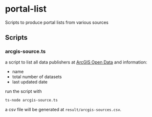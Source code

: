# portal-list

Scripts to produce portal lists from various sources

## Scripts

### arcgis-source.ts

a script to list all data publishers at [ArcGIS Open Data](https://hub.arcgis.com/pages/open-data) and information:

  * name
  * total number of datasets
  * last updated date

run the script with

``` bash
ts-node arcgis-source.ts
```

a csv file will be generated at `result/arcgis-sources.csv`.
